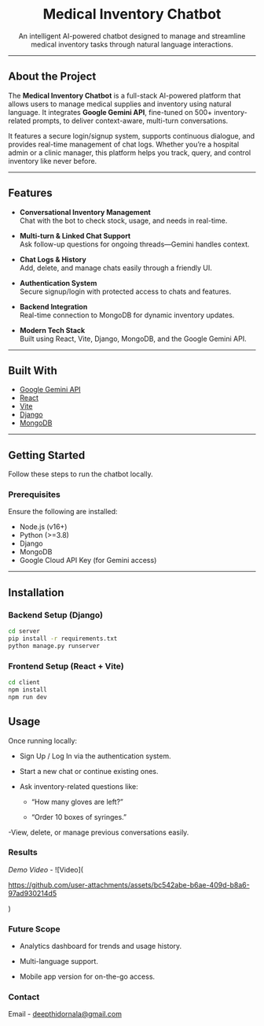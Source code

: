 <br />
<div align="center">
  <h1> Medical Inventory Chatbot</h1>
  <p align="center">
    An intelligent AI-powered chatbot designed to manage and streamline medical inventory tasks through natural language interactions.
  </p>
</div>

---

## About the Project

The **Medical Inventory Chatbot** is a full-stack AI-powered platform that allows users to manage medical supplies and inventory using natural language. It integrates **Google Gemini API**, fine-tuned on 500+ inventory-related prompts, to deliver context-aware, multi-turn conversations.

It features a secure login/signup system, supports continuous dialogue, and provides real-time management of chat logs. Whether you’re a hospital admin or a clinic manager, this platform helps you track, query, and control inventory like never before.

---

## Features

- **Conversational Inventory Management**  
  Chat with the bot to check stock, usage, and needs in real-time.

- **Multi-turn & Linked Chat Support**  
  Ask follow-up questions for ongoing threads—Gemini handles context.

- **Chat Logs & History**  
  Add, delete, and manage chats easily through a friendly UI.

- **Authentication System**  
  Secure signup/login with protected access to chats and features.

- **Backend Integration**  
  Real-time connection to MongoDB for dynamic inventory updates.

- **Modern Tech Stack**  
  Built using React, Vite, Django, MongoDB, and the Google Gemini API.

---

## Built With

- [Google Gemini API](https://ai.google.dev/)
- [React](https://reactjs.org)
- [Vite](https://vite.dev/)
- [Django](https://www.djangoproject.com/)
- [MongoDB](https://www.mongodb.com/)

---

## Getting Started

Follow these steps to run the chatbot locally.

### Prerequisites

Ensure the following are installed:

- Node.js (v16+)
- Python (>=3.8)
- Django
- MongoDB
- Google Cloud API Key (for Gemini access)

---

## Installation

### Backend Setup (Django)

```bash
cd server
pip install -r requirements.txt
python manage.py runserver
```
### Frontend Setup (React + Vite)
```bash
cd client
npm install
npm run dev
```
## Usage
Once running locally:

- Sign Up / Log In via the authentication system.

- Start a new chat or continue existing ones.

- Ask inventory-related questions like:

  - “How many gloves are left?”

  - “Order 10 boxes of syringes.”

-View, delete, or manage previous conversations easily.

### Results
*Demo Video -* 
![Video](

https://github.com/user-attachments/assets/bc542abe-b6ae-409d-b8a6-97ad930214d5

)

### Future Scope

- Analytics dashboard for trends and usage history.

- Multi-language support.

- Mobile app version for on-the-go access.

### Contact
Email - deepthidornala@gmail.com



